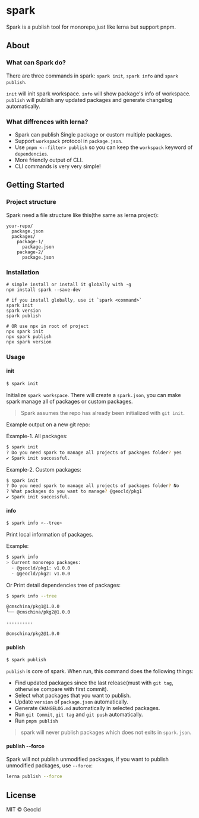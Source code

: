 # spark	
Spark is a publish tool for monorepo,just like lerna but support pnpm.

## About

### What can Spark do?
There are three commands in spark: `spark init`, `spark info` and `spark publish`.

`init` will init spark workspace.
`info` will show package's info of workspace.
`publish` will publish any updated packages and generate changelog automatically.

### What diffrences with lerna?
* Spark can publish Single package or custom multiple packages.
* Support `workspack` protocol in `package.json`.
* Use `pnpm <--filter> publish` so you can keep the `workspack` keyword of `dependencies`.
* More friendly output of CLI.
* CLI commands is very very simple!

## Getting Started

### Project structure

Spark need a file structure like this(the same as lerna project):

```
your-repo/
  package.json
  packages/
    package-1/
      package.json
    package-2/
      package.json
```

### Installation

```
# simple install or install it globally with -g
npm install spark --save-dev

# if you install globally, use it `spark <command>`
spark init
spark version
spark publish

# OR use npx in root of project
npx spark init
npx spark publish
npx spark version
```

### Usage

#### init

```sh
$ spark init
```

Initialize `spark workspace`. There will create a `spark.json`, you can make spark manage all of packages or custom packages.

> Spark assumes the repo has already been initialized with `git init`.

Example output on a new git repo:

Example-1. All packages:

```sh
$ spark init
? Do you need spark to manage all projects of packages folder? yes
✔ Spark init successful.
```

Example-2. Custom packages:

```sh
$ spark init
? Do you need spark to manage all projects of packages folder? No
? What packages do you want to manage? @geocld/pkg1
✔ Spark init successful.
```

#### info

```sh
$ spark info <--tree>
```

Print local information of packages.

Example:

```bash
$ spark info
> Current monorepo packages:
  · @geocld/pkg1: v1.0.0
  · @geocld/pkg2: v1.0.0
```

Or Print detail dependencies tree of packages:

```bash
$ spark info --tree

@cmschina/pkg1@1.0.0
╰── @cmschina/pkg2@1.0.0

----------

@cmschina/pkg2@1.0.0
``` 

#### publish

```bash
$ spark publish
```

`publish` is core of spark. When run, this command does the following things:

- Find updated packages since the last release(must with `git tag`, otherwise compare with first commit).
- Select what packages that you want to publish.
- Update `version` of `package.json` automatically.
- Generate `CHANGELOG.md` automatically in selected packages.
- Run `git Commit`, `git tag` and `git push` automatically.
- Run `pnpm publish`

> spark will never publish packages which does not exits in `spark.json`.

#### publish --force
Spark will not publish unmodified packages, if you want to publish unmodified packages, use `--force`:

```bash
lerna publish --force
```

## License

MIT © Geocld
